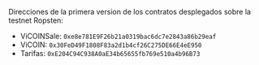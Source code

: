 Direcciones de la primera version de los contratos desplegados sobre la testnet Ropsten:
- ViCOINSale:  `0xe8e781E9F26b21a0319bac6dc7e2843a86b29eaf`
- ViCOIN: `0x30FeD49F1808F83a2d1b4cf26C275DE66E4eE950`
- Tarifas: `0xE204C94C938A0aE34b65655fb769e510a4b96B73`
